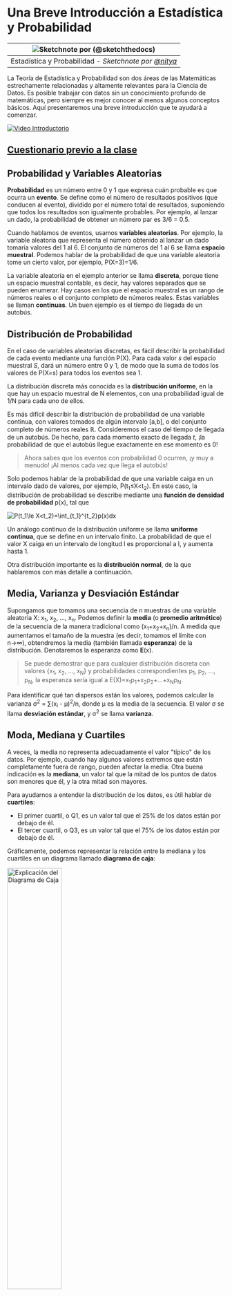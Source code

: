 <!--
CO_OP_TRANSLATOR_METADATA:
{
  "original_hash": "ce95884566a74db72572cd51f0cb25ad",
  "translation_date": "2025-09-06T12:48:20+00:00",
  "source_file": "1-Introduction/04-stats-and-probability/README.md",
  "language_code": "es"
}
-->
# Una Breve Introducción a Estadística y Probabilidad

|![ Sketchnote por [(@sketchthedocs)](https://sketchthedocs.dev) ](../../sketchnotes/04-Statistics-Probability.png)|
|:---:|
| Estadística y Probabilidad - _Sketchnote por [@nitya](https://twitter.com/nitya)_ |

La Teoría de Estadística y Probabilidad son dos áreas de las Matemáticas estrechamente relacionadas y altamente relevantes para la Ciencia de Datos. Es posible trabajar con datos sin un conocimiento profundo de matemáticas, pero siempre es mejor conocer al menos algunos conceptos básicos. Aquí presentaremos una breve introducción que te ayudará a comenzar.

[![Video Introductorio](../../../../translated_images/video-prob-and-stats.e4282e5efa2f2543400843ed98b1057065c9600cebfc8a728e8931b5702b2ae4.es.png)](https://youtu.be/Z5Zy85g4Yjw)

## [Cuestionario previo a la clase](https://ff-quizzes.netlify.app/en/ds/quiz/6)

## Probabilidad y Variables Aleatorias

**Probabilidad** es un número entre 0 y 1 que expresa cuán probable es que ocurra un **evento**. Se define como el número de resultados positivos (que conducen al evento), dividido por el número total de resultados, suponiendo que todos los resultados son igualmente probables. Por ejemplo, al lanzar un dado, la probabilidad de obtener un número par es 3/6 = 0.5.

Cuando hablamos de eventos, usamos **variables aleatorias**. Por ejemplo, la variable aleatoria que representa el número obtenido al lanzar un dado tomaría valores del 1 al 6. El conjunto de números del 1 al 6 se llama **espacio muestral**. Podemos hablar de la probabilidad de que una variable aleatoria tome un cierto valor, por ejemplo, P(X=3)=1/6.

La variable aleatoria en el ejemplo anterior se llama **discreta**, porque tiene un espacio muestral contable, es decir, hay valores separados que se pueden enumerar. Hay casos en los que el espacio muestral es un rango de números reales o el conjunto completo de números reales. Estas variables se llaman **continuas**. Un buen ejemplo es el tiempo de llegada de un autobús.

## Distribución de Probabilidad

En el caso de variables aleatorias discretas, es fácil describir la probabilidad de cada evento mediante una función P(X). Para cada valor *s* del espacio muestral *S*, dará un número entre 0 y 1, de modo que la suma de todos los valores de P(X=s) para todos los eventos sea 1.

La distribución discreta más conocida es la **distribución uniforme**, en la que hay un espacio muestral de N elementos, con una probabilidad igual de 1/N para cada uno de ellos.

Es más difícil describir la distribución de probabilidad de una variable continua, con valores tomados de algún intervalo [a,b], o del conjunto completo de números reales ℝ. Consideremos el caso del tiempo de llegada de un autobús. De hecho, para cada momento exacto de llegada *t*, ¡la probabilidad de que el autobús llegue exactamente en ese momento es 0!

> Ahora sabes que los eventos con probabilidad 0 ocurren, ¡y muy a menudo! ¡Al menos cada vez que llega el autobús!

Solo podemos hablar de la probabilidad de que una variable caiga en un intervalo dado de valores, por ejemplo, P(t<sub>1</sub>≤X<t<sub>2</sub>). En este caso, la distribución de probabilidad se describe mediante una **función de densidad de probabilidad** p(x), tal que

![P(t_1\le X<t_2)=\int_{t_1}^{t_2}p(x)dx](../../../../translated_images/probability-density.a8aad29f17a14afb519b407c7b6edeb9f3f9aa5f69c9e6d9445f604e5f8a2bf7.es.png)

Un análogo continuo de la distribución uniforme se llama **uniforme continua**, que se define en un intervalo finito. La probabilidad de que el valor X caiga en un intervalo de longitud l es proporcional a l, y aumenta hasta 1.

Otra distribución importante es la **distribución normal**, de la que hablaremos con más detalle a continuación.

## Media, Varianza y Desviación Estándar

Supongamos que tomamos una secuencia de n muestras de una variable aleatoria X: x<sub>1</sub>, x<sub>2</sub>, ..., x<sub>n</sub>. Podemos definir la **media** (o **promedio aritmético**) de la secuencia de la manera tradicional como (x<sub>1</sub>+x<sub>2</sub>+x<sub>n</sub>)/n. A medida que aumentamos el tamaño de la muestra (es decir, tomamos el límite con n→∞), obtendremos la media (también llamada **esperanza**) de la distribución. Denotaremos la esperanza como **E**(x).

> Se puede demostrar que para cualquier distribución discreta con valores {x<sub>1</sub>, x<sub>2</sub>, ..., x<sub>N</sub>} y probabilidades correspondientes p<sub>1</sub>, p<sub>2</sub>, ..., p<sub>N</sub>, la esperanza sería igual a E(X)=x<sub>1</sub>p<sub>1</sub>+x<sub>2</sub>p<sub>2</sub>+...+x<sub>N</sub>p<sub>N</sub>.

Para identificar qué tan dispersos están los valores, podemos calcular la varianza σ<sup>2</sup> = ∑(x<sub>i</sub> - μ)<sup>2</sup>/n, donde μ es la media de la secuencia. El valor σ se llama **desviación estándar**, y σ<sup>2</sup> se llama **varianza**.

## Moda, Mediana y Cuartiles

A veces, la media no representa adecuadamente el valor "típico" de los datos. Por ejemplo, cuando hay algunos valores extremos que están completamente fuera de rango, pueden afectar la media. Otra buena indicación es la **mediana**, un valor tal que la mitad de los puntos de datos son menores que él, y la otra mitad son mayores.

Para ayudarnos a entender la distribución de los datos, es útil hablar de **cuartiles**:

* El primer cuartil, o Q1, es un valor tal que el 25% de los datos están por debajo de él.
* El tercer cuartil, o Q3, es un valor tal que el 75% de los datos están por debajo de él.

Gráficamente, podemos representar la relación entre la mediana y los cuartiles en un diagrama llamado **diagrama de caja**:

<img src="images/boxplot_explanation.png" alt="Explicación del Diagrama de Caja" width="50%">

Aquí también calculamos el **rango intercuartílico** IQR=Q3-Q1, y los llamados **valores atípicos** - valores que están fuera de los límites [Q1-1.5*IQR, Q3+1.5*IQR].

Para una distribución finita que contiene un pequeño número de valores posibles, un buen valor "típico" es el que aparece con mayor frecuencia, llamado **moda**. A menudo se aplica a datos categóricos, como colores. Consideremos una situación en la que tenemos dos grupos de personas: algunos que prefieren fuertemente el rojo, y otros que prefieren el azul. Si codificamos los colores con números, el valor medio para un color favorito estaría en algún lugar del espectro naranja-verde, lo que no indica la preferencia real de ninguno de los grupos. Sin embargo, la moda sería uno de los colores, o ambos colores, si el número de personas que votan por ellos es igual (en este caso llamamos a la muestra **multimodal**).

## Datos del Mundo Real

Cuando analizamos datos del mundo real, a menudo no son variables aleatorias como tal, en el sentido de que no realizamos experimentos con resultados desconocidos. Por ejemplo, consideremos un equipo de jugadores de béisbol y sus datos corporales, como altura, peso y edad. Esos números no son exactamente aleatorios, pero aún podemos aplicar los mismos conceptos matemáticos. Por ejemplo, una secuencia de pesos de personas puede considerarse como una secuencia de valores tomados de alguna variable aleatoria. A continuación se muestra la secuencia de pesos de jugadores de béisbol reales de la [Major League Baseball](http://mlb.mlb.com/index.jsp), tomada de [este conjunto de datos](http://wiki.stat.ucla.edu/socr/index.php/SOCR_Data_MLB_HeightsWeights) (para tu conveniencia, solo se muestran los primeros 20 valores):

```
[180.0, 215.0, 210.0, 210.0, 188.0, 176.0, 209.0, 200.0, 231.0, 180.0, 188.0, 180.0, 185.0, 160.0, 180.0, 185.0, 197.0, 189.0, 185.0, 219.0]
```

> **Nota**: Para ver un ejemplo de cómo trabajar con este conjunto de datos, consulta el [notebook adjunto](notebook.ipynb). También hay una serie de desafíos a lo largo de esta lección, y puedes completarlos añadiendo algo de código a ese notebook. Si no estás seguro de cómo operar con datos, no te preocupes: volveremos a trabajar con datos usando Python más adelante. Si no sabes cómo ejecutar código en Jupyter Notebook, consulta [este artículo](https://soshnikov.com/education/how-to-execute-notebooks-from-github/).

Aquí está el diagrama de caja que muestra la media, mediana y cuartiles de nuestros datos:

![Diagrama de Caja de Peso](../../../../translated_images/weight-boxplot.1dbab1c03af26f8a008fff4e17680082c8ab147d6df646cbac440bbf8f5b9c42.es.png)

Dado que nuestros datos contienen información sobre diferentes **roles** de jugadores, también podemos hacer el diagrama de caja por rol, lo que nos permitirá hacernos una idea de cómo varían los valores de los parámetros según los roles. Esta vez consideraremos la altura:

![Diagrama de Caja por Rol](../../../../translated_images/boxplot_byrole.036b27a1c3f52d42f66fba2324ec5cde0a1bca6a01a619eeb0ce7cd054b2527b.es.png)

Este diagrama sugiere que, en promedio, la altura de los jugadores de primera base es mayor que la de los jugadores de segunda base. Más adelante en esta lección aprenderemos cómo podemos probar esta hipótesis de manera más formal y cómo demostrar que nuestros datos son estadísticamente significativos para mostrar esto.

> Al trabajar con datos del mundo real, asumimos que todos los puntos de datos son muestras tomadas de alguna distribución de probabilidad. Esta suposición nos permite aplicar técnicas de aprendizaje automático y construir modelos predictivos funcionales.

Para ver cuál es la distribución de nuestros datos, podemos trazar un gráfico llamado **histograma**. El eje X contendrá un número de diferentes intervalos de peso (los llamados **bins**), y el eje vertical mostrará el número de veces que nuestra muestra de variable aleatoria estuvo dentro de un intervalo dado.

![Histograma de datos del mundo real](../../../../translated_images/weight-histogram.bfd00caf7fc30b145b21e862dba7def41c75635d5280de25d840dd7f0b00545e.es.png)

En este histograma puedes ver que todos los valores están centrados alrededor de un cierto peso promedio, y cuanto más nos alejamos de ese peso, menos frecuentemente se encuentran pesos de ese valor. Es decir, es muy improbable que el peso de un jugador de béisbol sea muy diferente del peso promedio. La varianza de los pesos muestra la medida en que los pesos tienden a diferir del promedio.

> Si tomamos los pesos de otras personas, no de la liga de béisbol, es probable que la distribución sea diferente. Sin embargo, la forma de la distribución será la misma, pero la media y la varianza cambiarán. Por lo tanto, si entrenamos nuestro modelo con jugadores de béisbol, es probable que dé resultados incorrectos cuando se aplique a estudiantes de una universidad, porque la distribución subyacente es diferente.

## Distribución Normal

La distribución de pesos que hemos visto anteriormente es muy típica, y muchas mediciones del mundo real siguen el mismo tipo de distribución, pero con diferentes medias y varianzas. Esta distribución se llama **distribución normal**, y juega un papel muy importante en estadística.

Usar la distribución normal es una forma correcta de generar pesos aleatorios de posibles jugadores de béisbol. Una vez que conocemos el peso promedio `mean` y la desviación estándar `std`, podemos generar 1000 muestras de peso de la siguiente manera:
```python
samples = np.random.normal(mean,std,1000)
```

Si trazamos el histograma de las muestras generadas, veremos una imagen muy similar a la mostrada anteriormente. Y si aumentamos el número de muestras y el número de bins, podemos generar una imagen de una distribución normal más cercana al ideal:

![Distribución Normal con media=0 y desviación estándar=1](../../../../translated_images/normal-histogram.dfae0d67c202137d552d0015fb87581eca263925e512404f3c12d8885315432e.es.png)

*Distribución Normal con media=0 y desviación estándar=1*

## Intervalos de Confianza

Cuando hablamos de los pesos de los jugadores de béisbol, asumimos que existe una **variable aleatoria W** que corresponde a la distribución de probabilidad ideal de los pesos de todos los jugadores de béisbol (la llamada **población**). Nuestra secuencia de pesos corresponde a un subconjunto de todos los jugadores de béisbol que llamamos **muestra**. Una pregunta interesante es, ¿podemos conocer los parámetros de la distribución de W, es decir, la media y la varianza de la población?

La respuesta más sencilla sería calcular la media y la varianza de nuestra muestra. Sin embargo, podría suceder que nuestra muestra aleatoria no represente con precisión a toda la población. Por lo tanto, tiene sentido hablar de **intervalos de confianza**.

> **Intervalo de confianza** es la estimación de la verdadera media de la población dada nuestra muestra, que es precisa con una cierta probabilidad (o **nivel de confianza**).

Supongamos que tenemos una muestra X...

1</sub>, ..., X<sub>n</sub> de nuestra distribución. Cada vez que tomamos una muestra de nuestra distribución, obtendremos un valor medio μ diferente. Por lo tanto, μ puede considerarse una variable aleatoria. Un **intervalo de confianza** con confianza p es un par de valores (L<sub>p</sub>,R<sub>p</sub>), tal que **P**(L<sub>p</sub>≤μ≤R<sub>p</sub>) = p, es decir, la probabilidad de que el valor medio medido caiga dentro del intervalo es igual a p.

Va más allá de nuestra breve introducción discutir en detalle cómo se calculan esos intervalos de confianza. Se pueden encontrar más detalles [en Wikipedia](https://en.wikipedia.org/wiki/Confidence_interval). En resumen, definimos la distribución de la media muestral calculada en relación con la media verdadera de la población, lo que se llama **distribución t de Student**.

> **Dato interesante**: La distribución t de Student lleva ese nombre en honor al matemático William Sealy Gosset, quien publicó su artículo bajo el seudónimo "Student". Trabajaba en la cervecería Guinness y, según una de las versiones, su empleador no quería que el público supiera que utilizaban pruebas estadísticas para determinar la calidad de las materias primas.

Si queremos estimar la media μ de nuestra población con confianza p, necesitamos tomar el *percentil (1-p)/2* de una distribución t de Student A, que puede obtenerse de tablas o calcularse usando algunas funciones integradas de software estadístico (por ejemplo, Python, R, etc.). Entonces, el intervalo para μ sería dado por X±A*D/√n, donde X es la media obtenida de la muestra y D es la desviación estándar.

> **Nota**: También omitimos la discusión de un concepto importante de [grados de libertad](https://en.wikipedia.org/wiki/Degrees_of_freedom_(statistics)), que es relevante en relación con la distribución t de Student. Puedes consultar libros más completos sobre estadística para comprender este concepto en profundidad.

Un ejemplo de cálculo de intervalos de confianza para pesos y alturas se encuentra en los [notebooks adjuntos](notebook.ipynb).

| p    | Media del peso |
|------|----------------|
| 0.85 | 201.73±0.94    |
| 0.90 | 201.73±1.08    |
| 0.95 | 201.73±1.28    |

Observa que cuanto mayor es la probabilidad de confianza, más amplio es el intervalo de confianza.

## Pruebas de hipótesis

En nuestro conjunto de datos de jugadores de béisbol, hay diferentes roles de jugadores, que se pueden resumir a continuación (consulta el [notebook adjunto](notebook.ipynb) para ver cómo se calcula esta tabla):

| Rol               | Altura   | Peso     | Cantidad |
|-------------------|----------|----------|----------|
| Catcher           | 72.723684| 204.328947| 76       |
| Designated_Hitter | 74.222222| 220.888889| 18       |
| First_Baseman     | 74.000000| 213.109091| 55       |
| Outfielder        | 73.010309| 199.113402| 194      |
| Relief_Pitcher    | 74.374603| 203.517460| 315      |
| Second_Baseman    | 71.362069| 184.344828| 58       |
| Shortstop         | 71.903846| 182.923077| 52       |
| Starting_Pitcher  | 74.719457| 205.163636| 221      |
| Third_Baseman     | 73.044444| 200.955556| 45       |

Podemos notar que la altura media de los primera base es mayor que la de los segunda base. Por lo tanto, podríamos estar tentados a concluir que **los primera base son más altos que los segunda base**.

> Esta afirmación se llama **una hipótesis**, porque no sabemos si el hecho es realmente cierto o no.

Sin embargo, no siempre es obvio si podemos llegar a esta conclusión. Por la discusión anterior, sabemos que cada media tiene un intervalo de confianza asociado, y por lo tanto esta diferencia podría ser solo un error estadístico. Necesitamos una forma más formal de probar nuestra hipótesis.

Calculemos los intervalos de confianza por separado para las alturas de los primera y segunda base:

| Confianza | Primera Base | Segunda Base |
|-----------|--------------|--------------|
| 0.85      | 73.62..74.38 | 71.04..71.69 |
| 0.90      | 73.56..74.44 | 70.99..71.73 |
| 0.95      | 73.47..74.53 | 70.92..71.81 |

Podemos ver que en ningún nivel de confianza los intervalos se superponen. Esto prueba nuestra hipótesis de que los primera base son más altos que los segunda base.

Más formalmente, el problema que estamos resolviendo es ver si **dos distribuciones de probabilidad son iguales**, o al menos tienen los mismos parámetros. Dependiendo de la distribución, necesitamos usar diferentes pruebas para ello. Si sabemos que nuestras distribuciones son normales, podemos aplicar el **[t-test de Student](https://en.wikipedia.org/wiki/Student%27s_t-test)**.

En el t-test de Student, calculamos el llamado **valor t**, que indica la diferencia entre las medias, teniendo en cuenta la varianza. Se ha demostrado que el valor t sigue la **distribución t de Student**, lo que nos permite obtener el valor umbral para un nivel de confianza dado **p** (esto puede calcularse o consultarse en tablas numéricas). Luego comparamos el valor t con este umbral para aceptar o rechazar la hipótesis.

En Python, podemos usar el paquete **SciPy**, que incluye la función `ttest_ind` (además de muchas otras funciones estadísticas útiles). Esta función calcula el valor t por nosotros y también realiza la búsqueda inversa del valor de confianza p, de modo que solo necesitamos observar la confianza para sacar conclusiones.

Por ejemplo, nuestra comparación entre las alturas de los primera y segunda base nos da los siguientes resultados: 
```python
from scipy.stats import ttest_ind

tval, pval = ttest_ind(df.loc[df['Role']=='First_Baseman',['Height']], df.loc[df['Role']=='Designated_Hitter',['Height']],equal_var=False)
print(f"T-value = {tval[0]:.2f}\nP-value: {pval[0]}")
```
```
T-value = 7.65
P-value: 9.137321189738925e-12
```
En nuestro caso, el valor p es muy bajo, lo que significa que hay una fuerte evidencia que respalda que los primera base son más altos.

También hay otros tipos de hipótesis que podríamos querer probar, por ejemplo:
* Probar que una muestra dada sigue alguna distribución. En nuestro caso, hemos asumido que las alturas están distribuidas normalmente, pero eso necesita una verificación estadística formal.
* Probar que el valor medio de una muestra corresponde a un valor predefinido.
* Comparar las medias de varias muestras (por ejemplo, cuál es la diferencia en los niveles de felicidad entre diferentes grupos de edad).

## Ley de los grandes números y teorema central del límite

Una de las razones por las que la distribución normal es tan importante es el llamado **teorema central del límite**. Supongamos que tenemos una gran muestra de valores independientes N X<sub>1</sub>, ..., X<sub>N</sub>, muestreados de cualquier distribución con media μ y varianza σ<sup>2</sup>. Entonces, para un N suficientemente grande (en otras palabras, cuando N→∞), la media Σ<sub>i</sub>X<sub>i</sub> estará distribuida normalmente, con media μ y varianza σ<sup>2</sup>/N.

> Otra forma de interpretar el teorema central del límite es decir que, independientemente de la distribución, cuando calculas la media de una suma de valores de cualquier variable aleatoria, terminas con una distribución normal.

Del teorema central del límite también se deduce que, cuando N→∞, la probabilidad de que la media muestral sea igual a μ se convierte en 1. Esto se conoce como **la ley de los grandes números**.

## Covarianza y correlación

Una de las cosas que hace la ciencia de datos es encontrar relaciones entre datos. Decimos que dos secuencias **correlacionan** cuando exhiben un comportamiento similar al mismo tiempo, es decir, ambas suben/bajan simultáneamente, o una secuencia sube cuando la otra baja y viceversa. En otras palabras, parece haber alguna relación entre las dos secuencias.

> La correlación no necesariamente indica una relación causal entre dos secuencias; a veces ambas variables pueden depender de una causa externa, o puede ser pura coincidencia que las dos secuencias correlacionen. Sin embargo, una correlación matemática fuerte es una buena indicación de que dos variables están de alguna manera conectadas.

Matemáticamente, el concepto principal que muestra la relación entre dos variables aleatorias es la **covarianza**, que se calcula así: Cov(X,Y) = **E**\[(X-**E**(X))(Y-**E**(Y))\]. Calculamos la desviación de ambas variables respecto a sus valores medios, y luego el producto de esas desviaciones. Si ambas variables se desvían juntas, el producto será siempre un valor positivo, lo que sumará una covarianza positiva. Si ambas variables se desvían de forma desincronizada (es decir, una cae por debajo del promedio cuando la otra sube por encima del promedio), siempre obtendremos números negativos, que sumarán una covarianza negativa. Si las desviaciones no son dependientes, sumarán aproximadamente cero.

El valor absoluto de la covarianza no nos dice mucho sobre cuán grande es la correlación, porque depende de la magnitud de los valores reales. Para normalizarlo, podemos dividir la covarianza por la desviación estándar de ambas variables, para obtener la **correlación**. Lo bueno es que la correlación siempre está en el rango de [-1,1], donde 1 indica una fuerte correlación positiva entre los valores, -1 una fuerte correlación negativa, y 0 ninguna correlación en absoluto (las variables son independientes).

**Ejemplo**: Podemos calcular la correlación entre los pesos y las alturas de los jugadores de béisbol del conjunto de datos mencionado anteriormente:
```python
print(np.corrcoef(weights,heights))
```
Como resultado, obtenemos una **matriz de correlación** como esta:
```
array([[1.        , 0.52959196],
       [0.52959196, 1.        ]])
```

> La matriz de correlación C puede calcularse para cualquier número de secuencias de entrada S<sub>1</sub>, ..., S<sub>n</sub>. El valor de C<sub>ij</sub> es la correlación entre S<sub>i</sub> y S<sub>j</sub>, y los elementos diagonales siempre son 1 (que también es la autocorrelación de S<sub>i</sub>).

En nuestro caso, el valor 0.53 indica que hay cierta correlación entre el peso y la altura de una persona. También podemos hacer un gráfico de dispersión de un valor contra el otro para ver la relación visualmente:

![Relación entre peso y altura](../../../../translated_images/weight-height-relationship.3f06bde4ca2aba9974182c4ef037ed602acd0fbbbbe2ca91cefd838a9e66bcf9.es.png)

> Más ejemplos de correlación y covarianza se pueden encontrar en el [notebook adjunto](notebook.ipynb).

## Conclusión

En esta sección, hemos aprendido:

* Propiedades estadísticas básicas de los datos, como media, varianza, moda y cuartiles.
* Diferentes distribuciones de variables aleatorias, incluida la distribución normal.
* Cómo encontrar correlación entre diferentes propiedades.
* Cómo usar un aparato matemático y estadístico sólido para probar algunas hipótesis.
* Cómo calcular intervalos de confianza para una variable aleatoria dada una muestra de datos.

Aunque esta no es una lista exhaustiva de temas dentro de la probabilidad y la estadística, debería ser suficiente para darte un buen comienzo en este curso.

## 🚀 Desafío

Usa el código de ejemplo en el notebook para probar otras hipótesis como: 
1. Los primera base son mayores que los segunda base.
2. Los primera base son más altos que los tercera base.
3. Los shortstops son más altos que los segunda base.

## [Cuestionario posterior a la lección](https://ff-quizzes.netlify.app/en/ds/quiz/7)

## Revisión y autoestudio

La probabilidad y la estadística son temas tan amplios que merecen su propio curso. Si estás interesado en profundizar en la teoría, puedes continuar leyendo algunos de los siguientes libros:

1. [Carlos Fernandez-Granda](https://cims.nyu.edu/~cfgranda/) de la Universidad de Nueva York tiene excelentes notas de clase [Probability and Statistics for Data Science](https://cims.nyu.edu/~cfgranda/pages/stuff/probability_stats_for_DS.pdf) (disponibles en línea).
1. [Peter y Andrew Bruce. Practical Statistics for Data Scientists.](https://www.oreilly.com/library/view/practical-statistics-for/9781491952955/) [[código de ejemplo en R](https://github.com/andrewgbruce/statistics-for-data-scientists)]. 
1. [James D. Miller. Statistics for Data Science](https://www.packtpub.com/product/statistics-for-data-science/9781788290678) [[código de ejemplo en R](https://github.com/PacktPublishing/Statistics-for-Data-Science)].

## Tarea

[Pequeño estudio sobre diabetes](assignment.md)

## Créditos

Esta lección ha sido creada con ♥️ por [Dmitry Soshnikov](http://soshnikov.com)

---

**Descargo de responsabilidad**:  
Este documento ha sido traducido utilizando el servicio de traducción automática [Co-op Translator](https://github.com/Azure/co-op-translator). Si bien nos esforzamos por lograr precisión, tenga en cuenta que las traducciones automáticas pueden contener errores o imprecisiones. El documento original en su idioma nativo debe considerarse como la fuente autorizada. Para información crítica, se recomienda una traducción profesional realizada por humanos. No nos hacemos responsables de malentendidos o interpretaciones erróneas que puedan surgir del uso de esta traducción.